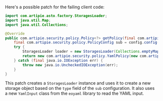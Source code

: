Here's a possible patch for the failing client code:

```java
import com.artipie.asto.factory.StoragesLoader;
import java.util.Map;
import java.util.Collections;

@Override
public com.artipie.security.policy.Policy<?> getPolicy(final com.artipie.security.policy.PolicyConfig config) {
    final com.artipie.security.policy.PolicyConfig sub = config.config("storage");
    try {
        StoragesLoader loader = new StoragesLoader(Collections.emptyMap());
        return new com.artipie.security.policy.YamlPolicy(new com.artipie.asto.blocking.BlockingStorage(loader.newObject(sub.string("type"), new com.amihaiemil.eoyaml.YamlInput(sub.toString()).asInput())));
    } catch (final java.io.IOException err) {
        throw new java.io.UncheckedIOException(err);
    }
}
```

This patch creates a `StoragesLoader` instance and uses it to create a new storage object based on the `type` field of the `sub` configuration. It also uses a new `YamlInput` class from the `eoyaml` library to read the YAML input.